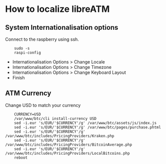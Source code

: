 # How to localize libreATM #

## System Internationalisation options ##
Connect to the raspberry using ssh.
~~~
    sudo -s
    raspi-config
~~~
* Internationalisation Options > Change Locale
* Internationalisation Options > Change Timezone
* Internationalisation Options > Change Keyboard Layout
* Finish

## ATM Currency ##
Change USD to match your currency
~~~
    CURRENCY=USD
    /var/www/btc/cli install-currency USD
    sed -i.eur 's/EUR/'$CURRENCY'/g' /var/www/btc/assets/js/index.js
    sed -i.eur 's/EUR/'$CURRENCY'/g' /var/www/btc/pages/purchase.phtml
    sed -i.eur 's/EUR/'$CURRENCY'/g' /var/www/btc/includes/PricingProviders/Kraken.php
    sed -i.eur 's/EUR/'$CURRENCY'/g' /var/www/btc/includes/PricingProviders/BitcoinAverage.php
    sed -i.eur 's/EUR/'$CURRENCY'/g' /var/www/btc/includes/PricingProviders/LocalBitcoins.php
    reboot
~~~
